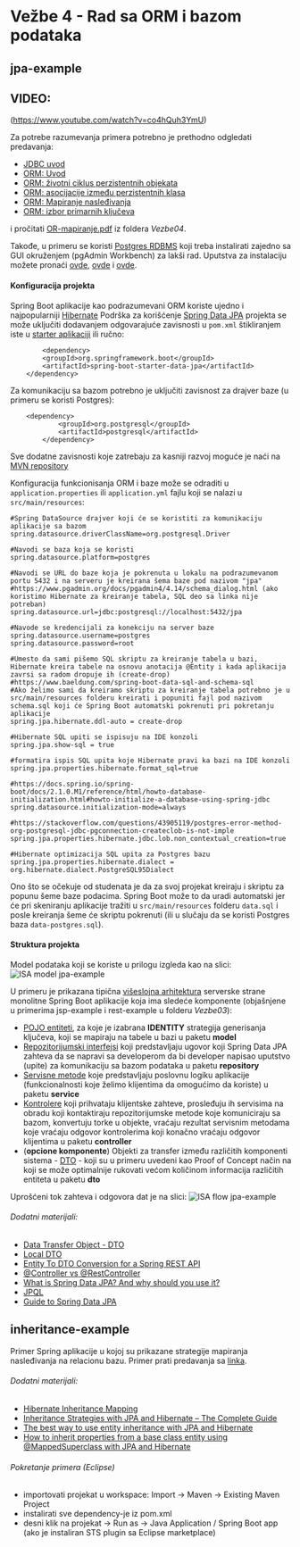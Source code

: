 # Vežbe 4 - Rad sa ORM i bazom podataka

## jpa-example
## VIDEO:
(https://www.youtube.com/watch?v=co4hQuh3YmU)

Za potrebe razumevanja primera potrebno je prethodno odgledati predavanja:

* [JDBC uvod](https://www.youtube.com/watch?v=xH9d3ZYUn6c)
* [ORM: Uvod](https://www.youtube.com/watch?v=D31s6wwtAjM)
* [ORM: životni ciklus perzistentnih objekata](https://www.youtube.com/watch?v=0cgPpAfHTVg)
* [ORM: asocijacije između perzistentnih klasa](https://www.youtube.com/watch?v=mlHJBgt5Os4)
* [ORM: Mapiranje nasleđivanja](https://www.youtube.com/watch?v=KMKmYUnzPqM)
* [ORM: izbor primarnih ključeva](https://www.youtube.com/watch?v=D7Ae7qENK98)

i pročitati [OR-mapiranje.pdf](https://github.com/stojkovm/isara2021vezbe/blob/main/Vezbe04/OR-mapiranje.pdf) iz foldera _Vezbe04_.

Takođe, u primeru se koristi [Postgres RDBMS](https://www.postgresql.org/) koji treba instalirati zajedno sa GUI okruženjem (pgAdmin Workbench) za lakši rad. Uputstva za instalaciju možete pronaći [ovde](https://www.youtube.com/watch?v=e1MwsT5FJRQ), [ovde](https://www.postgresql.org/docs/9.5/index.html) i [ovde](https://lmgtfy.com/?q=how+to+install+postgresql).

#### Konfiguracija projekta

Spring Boot aplikacije kao podrazumevani ORM koriste ujedno i najpopularniji [Hibernate](https://hibernate.org/orm/)
Podrška za korišćenje [Spring Data JPA](https://spring.io/projects/spring-data-jpa#overview) projekta se može uključiti dodavanjem odgovarajuće zavisnosti u `pom.xml` štikliranjem iste u [starter aplikaciji](https://start.spring.io/) ili ručno:
```
        <dependency>
		<groupId>org.springframework.boot</groupId>
		<artifactId>spring-boot-starter-data-jpa</artifactId>
	</dependency>
```
Za komunikaciju sa bazom potrebno je uključiti zavisnost za drajver baze (u primeru se koristi Postgres):
```
	<dependency>
        	<groupId>org.postgresql</groupId>
        	<artifactId>postgresql</artifactId>
        </dependency>
```
Sve dodatne zavisnosti koje zatrebaju za kasniji razvoj moguće je naći na [MVN repository](https://mvnrepository.com/)

Konfiguracija funkcionisanja ORM i baze može se odraditi u `application.properties` ili `application.yml` fajlu koji se nalazi u `src/main/resources`:
```
#Spring DataSource drajver koji će se koristiti za komunikaciju aplikacije sa bazom
spring.datasource.driverClassName=org.postgresql.Driver

#Navodi se baza koja se koristi
spring.datasource.platform=postgres

#Navodi se URL do baze koja je pokrenuta u lokalu na podrazumevanom portu 5432 i na serveru je kreirana šema baze pod nazivom "jpa"
#https://www.pgadmin.org/docs/pgadmin4/4.14/schema_dialog.html (ako koristimo Hibernate za kreiranje tabela, SQL deo sa linka nije potreban)
spring.datasource.url=jdbc:postgresql://localhost:5432/jpa

#Navode se kredencijali za konekciju na server baze
spring.datasource.username=postgres
spring.datasource.password=root

#Umesto da sami pišemo SQL skriptu za kreiranje tabela u bazi, Hibernate kreira tabele na osnovu anotacija @Entity i kada aplikacija zavrsi sa radom dropuje ih (create-drop)
#https://www.baeldung.com/spring-boot-data-sql-and-schema-sql
#Ako želimo sami da kreiramo skriptu za kreiranje tabela potrebno je u src/main/resources folderu kreirati i popuniti fajl pod nazivom schema.sql koji će Spring Boot automatski pokrenuti pri pokretanju aplikacije
spring.jpa.hibernate.ddl-auto = create-drop

#Hibernate SQL upiti se ispisuju na IDE konzoli
spring.jpa.show-sql = true

#formatira ispis SQL upita koje Hibernate pravi ka bazi na IDE konzoli
spring.jpa.properties.hibernate.format_sql=true

#https://docs.spring.io/spring-boot/docs/2.1.0.M1/reference/html/howto-database-initialization.html#howto-initialize-a-database-using-spring-jdbc
spring.datasource.initialization-mode=always

#https://stackoverflow.com/questions/43905119/postgres-error-method-org-postgresql-jdbc-pgconnection-createclob-is-not-imple
spring.jpa.properties.hibernate.jdbc.lob.non_contextual_creation=true

#Hibernate optimizacija SQL upita za Postgres bazu
spring.jpa.properties.hibernate.dialect = org.hibernate.dialect.PostgreSQL95Dialect
```

Ono što se očekuje od studenata je da za svoj projekat kreiraju i skriptu za popunu šeme baze podacima. Spring Boot može to da uradi automatski jer će pri skeniranju aplikacije tražiti u `src/main/resources` folderu `data.sql` i posle kreiranja šeme će skriptu pokrenuti (ili u slučaju da se koristi Postgres baza `data-postgres.sql`).

#### Struktura projekta

Model podataka koji se koriste u prilogu izgleda kao na slici: <br>
![ISA model jpa-example](https://i.imgur.com/SUpm4Z1.jpg  "jpa-example db model")

U primeru je prikazana tipična [višeslojna arhitektura](https://www.petrikainulainen.net/software-development/design/understanding-spring-web-application-architecture-the-classic-way/) serverske strane monolitne Spring Boot aplikacije koja ima sledeće komponente (objašnjene u primerima jsp-example i rest-example u folderu _Vezbe03_):

* [POJO entiteti](https://www.baeldung.com/java-pojo-class), za koje je izabrana **IDENTITY** strategija generisanja ključeva, koji se mapiraju na tabele u bazi u paketu __model__
* [Repozitorijumski interfejsi](https://thoughts-on-java.org/implementing-the-repository-pattern-with-jpa-and-hibernate/) koji predstavljaju ugovor koji Spring Data JPA zahteva da se napravi sa developerom da bi developer napisao uputstvo (upite) za komunikaciju sa bazom podataka u paketu __repository__
* [Servisne metode](https://martinfowler.com/eaaCatalog/serviceLayer.html) koje predstavljaju poslovnu logiku aplikacije (funkcionalnosti koje želimo klijentima da omogućimo da koriste) u paketu __service__
* [Kontrolere](https://www.baeldung.com/spring-controllers) koji prihvataju klijentske zahteve, prosleđuju ih servisima na obradu koji kontaktiraju repozitorijumske metode koje komuniciraju sa bazom, konvertuju torke u objekte, vraćaju rezultat servisnim metodama koje vraćaju odgovor kontrolerima koji konačno vraćaju odgovor klijentima u paketu __controller__
* (**opcione komponente**) Objekti za transfer između različitih komponenti sistema - [DTO](https://martinfowler.com/eaaCatalog/dataTransferObject.html) - koji su u primeru uvedeni kao Proof of Concept način na koji se može optimalnije rukovati većom količinom informacija različitih entiteta u paketu __dto__

Uprošćeni tok zahteva i odgovora dat je na slici:
![ISA flow jpa-example](https://i.imgur.com/0uF8Mw3.png "jpa-example request-response flow")

###### Dodatni materijali:

* [Data Transfer Object - DTO](https://martinfowler.com/eaaCatalog/dataTransferObject.html)
* [Local DTO](https://martinfowler.com/bliki/LocalDTO.html)
* [Entity To DTO Conversion for a Spring REST API](https://www.baeldung.com/entity-to-and-from-dto-for-a-java-spring-application)
* [@Controller vs @RestController](https://www.baeldung.com/spring-controller-vs-restcontroller)
* [What is Spring Data JPA? And why should you use it?](https://thoughts-on-java.org/what-is-spring-data-jpa-and-why-should-you-use-it/)
* [JPQL](https://thoughts-on-java.org/jpql/)
* [Guide to Spring Data JPA](https://stackabuse.com/guide-to-spring-data-jpa/)

## inheritance-example

Primer Spring aplikacije u kojoj su prikazane strategije mapiranja nasleđivanja na relacionu bazu.
Primer prati predavanja sa [linka](https://www.youtube.com/watch?v=KMKmYUnzPqM).

###### Dodatni materijali:

* [Hibernate Inheritance Mapping](https://www.baeldung.com/hibernate-inheritance)
* [Inheritance Strategies with JPA and Hibernate – The Complete Guide](https://thoughts-on-java.org/complete-guide-inheritance-strategies-jpa-hibernate/)
* [The best way to use entity inheritance with JPA and Hibernate](https://vladmihalcea.com/the-best-way-to-use-entity-inheritance-with-jpa-and-hibernate/)
* [How to inherit properties from a base class entity using @MappedSuperclass with JPA and Hibernate](https://vladmihalcea.com/how-to-inherit-properties-from-a-base-class-entity-using-mappedsuperclass-with-jpa-and-hibernate/)

###### Pokretanje primera (Eclipse)

* importovati projekat u workspace: Import -> Maven -> Existing Maven Project
* instalirati sve dependency-je iz pom.xml
* desni klik na projekat -> Run as -> Java Application / Spring Boot app (ako je instaliran STS plugin sa Eclipse marketplace)
